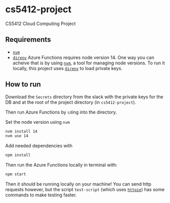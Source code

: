 # cs5412-project
CS5412 Cloud Computing Project

## Requirements
- [`nvm`](https://github.com/nvm-sh/nvm)
- [`direnv`](https://github.com/direnv/direnv)
Azure Functions requires node version 14. One way you can acheive that is by using [`nvm`](https://github.com/nvm-sh/nvm), a tool for managing node versions. To run it locally, this project uses [`direnv`](https://github.com/direnv/direnv) to load private keys.


## How to run
Download the `Secrets` directory from the slack with the private keys for the DB and at the root of the project directory (in `cs5412-project`).

Then run Azure Functions by `cd`ing into the directory.

Set the node version using `nvm`

``` sh
nvm install 14
nvm use 14
```

Add needed dependencies with
``` sh
npm install
```

Then run the Azure Functions locally in terminal with:
``` sh
npm start
```

Then it should be running locally on your machine! You can send http requests however, but the script `test-script` (which uses [`httpie`](https://httpie.io/cli)) has some commands to make testing faster.

